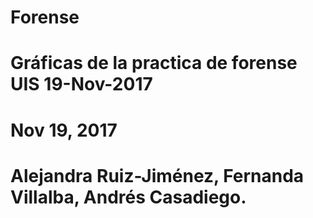 # Forense
# Gráficas de la practica de forense UIS 19-Nov-2017
# Nov 19, 2017
# Alejandra Ruiz-Jiménez, Fernanda Villalba, Andrés Casadiego.

